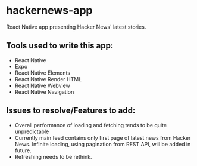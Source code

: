 # hackernews-app
React Native app presenting Hacker News' latest stories.

## Tools used to write this app:
  * React Native
  * Expo
  * React Native Elements
  * React Native Render HTML
  * React Native Webview 
  * React Native Navigation

## Issues to resolve/Features to add:
  * Overall performance of loading and fetching tends to be quite unpredictable  
  * Currently main feed contains only first page of latest news from Hacker News. Infinite loading, using pagination from REST API, will be added in future.
  * Refreshing needs to be rethink. 
